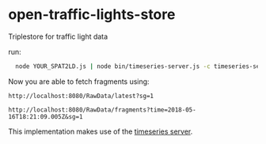 # open-traffic-lights-store
Triplestore for traffic light data

run:
```bash
  node YOUR_SPAT2LD.js | node bin/timeseries-server.js -c timeseries-server/config.json
```

Now you are able to fetch fragments using:

```
http://localhost:8080/RawData/latest?sg=1

http://localhost:8080/RawData/fragments?time=2018-05-16T18:21:09.005Z&sg=1
```
This implementation makes use of the [timeseries server](https://github.com/linkedtimeseries/timeseries-server).


